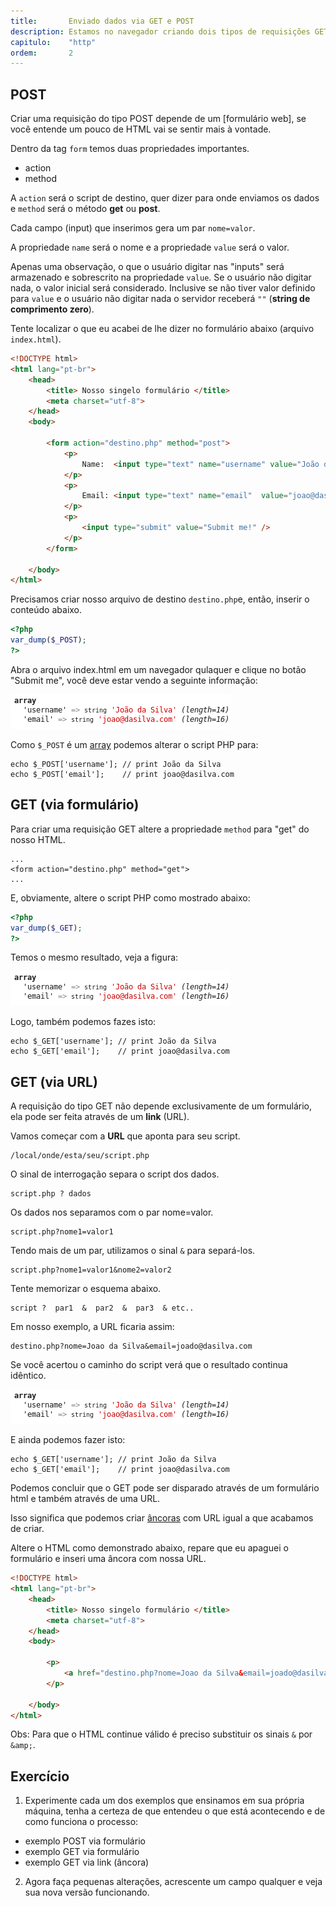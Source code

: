 ```yaml
---
title:       Enviado dados via GET e POST
description: Estamos no navegador criando dois tipos de requisições GET e POST
capitulo:    "http"
ordem:       2
---
```



POST
---

Criar uma requisição do tipo POST depende de um [formulário web], se você entende um pouco de HTML vai se sentir mais
à vontade.

Dentro da tag `form` temos duas propriedades importantes.

- action
- method

A `action` será o script de destino, quer dizer para onde enviamos os dados e `method` será o método __get__ ou __post__.

Cada campo (input) que inserimos gera um par `nome=valor`.

A propriedade `name` será o nome e a propriedade `value` será o valor.

Apenas uma observação, o que o usuário digitar nas "inputs" será armazenado e sobrescrito na propriedade `value`. Se o 
usuário não digitar nada, o valor inicial será considerado. Inclusive se não tiver valor definido para `value` e o 
usuário não digitar nada o servidor receberá `""` (__string de comprimento zero__).

Tente localizar o que eu acabei de lhe dizer no formulário abaixo (arquivo `index.html`).

```html
<!DOCTYPE html>
<html lang="pt-br">
    <head>
        <title> Nosso singelo formulário </title>
        <meta charset="utf-8">
    </head>
    <body>

        <form action="destino.php" method="post">
            <p>
                Name:  <input type="text" name="username" value="João da Silva" />
            </p>
            <p>
                Email: <input type="text" name="email"  value="joao@dasilva.com" />
            </p>
            <p>
                <input type="submit" value="Submit me!" />
            </p>
        </form>

    </body>
</html>
```

Precisamos criar nosso arquivo de destino `destino.php`e, então, inserir o conteúdo abaixo.

```php
<?php
var_dump($_POST);
?>
```

Abra o arquivo index.html em um navegador qulaquer e clique no botão "Submit me", você deve estar vendo a seguinte informação:

!["Figura ilustrando uma pequena requisição HTTP"](var-dump-requisicao.png "Figura ilustrando uma pequena requisição HTTP")

Como `$_POST` é um [array]() podemos alterar o script PHP para:

    echo $_POST['username']; // print João da Silva
    echo $_POST['email'];    // print joao@dasilva.com



GET (via formulário)
---

Para criar uma requisição GET altere a propriedade `method` para "get" do nosso HTML.

    ...
    <form action="destino.php" method="get">
    ...

E, obviamente, altere o script PHP como mostrado abaixo:

```php
<?php
var_dump($_GET);
?>
```

Temos o mesmo resultado, veja a figura:

!["Figura ilustrando uma pequena requisição HTTP"](var-dump-requisicao.png "Figura ilustrando uma pequena requisição HTTP")

Logo, também podemos fazes isto:

    echo $_GET['username']; // print João da Silva
    echo $_GET['email'];    // print joao@dasilva.com




GET (via URL)
---

A requisição do tipo GET não depende exclusivamente de um formulário, ela pode ser feita através de um __link__ (URL).

Vamos começar com a __URL__ que aponta para seu script.

    /local/onde/esta/seu/script.php

O sinal de interrogação separa o script dos dados.

    script.php ? dados

Os dados nos separamos com o par nome=valor.

    script.php?nome1=valor1

Tendo mais de um par, utilizamos o sinal `&` para separá-los.

    script.php?nome1=valor1&nome2=valor2

Tente memorizar o esquema abaixo.

    script ?  par1  &  par2  &  par3  & etc..


Em nosso exemplo, a URL ficaria assim:

    destino.php?nome=Joao da Silva&email=joado@dasilva.com

Se você acertou o caminho do script verá que o resultado continua idêntico.

!["Figura ilustrando uma pequena requisição HTTP"](var-dump-requisicao.png "Figura ilustrando uma pequena requisição HTTP")


E ainda podemos fazer isto:

    echo $_GET['username']; // print João da Silva
    echo $_GET['email'];    // print joao@dasilva.com


Podemos concluir que o GET pode ser disparado através de um formulário html e também através de uma URL.

Isso significa que podemos criar [âncoras](/html-css/ancoras/) com URL igual a que acabamos de criar.

Altere o HTML como demonstrado abaixo, repare que eu apaguei o formulário e inseri uma âncora com nossa URL.

```html
<!DOCTYPE html>
<html lang="pt-br">
    <head>
        <title> Nosso singelo formulário </title>
        <meta charset="utf-8">
    </head>
    <body>

        <p>
            <a href="destino.php?nome=Joao da Silva&email=joado@dasilva.com">Submit me!</a>
        </p>

    </body>
</html>
```

Obs: Para que o HTML continue válido é preciso substituir os sinais `&` por `&amp;`.


## Exercício

1) Experimente cada um dos exemplos que ensinamos em sua própria máquina, tenha a certeza de que entendeu o que está 
acontecendo e de como funciona o processo:

- exemplo POST via formulário
- exemplo GET via formulário
- exemplo GET via link (âncora)


2) Agora faça pequenas alterações, acrescente um campo qualquer e veja sua nova versão funcionando.


